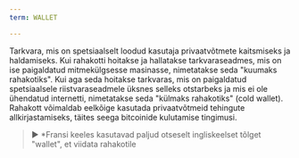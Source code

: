 ```yaml
---
term: WALLET

---
```

Tarkvara, mis on spetsiaalselt loodud kasutaja privaatvõtmete kaitsmiseks ja haldamiseks. Kui rahakotti hoitakse ja hallatakse tarkvaraseadmes, mis on ise paigaldatud mitmekülgsesse masinasse, nimetatakse seda "kuumaks rahakotiks". Kui aga seda hoitakse tarkvaras, mis on paigaldatud spetsiaalsele riistvaraseadmele üksnes selleks otstarbeks ja mis ei ole ühendatud internetti, nimetatakse seda "külmaks rahakotiks" (cold wallet). Rahakott võimaldab eelkõige kasutada privaatvõtmeid tehingute allkirjastamiseks, täites seega bitcoinide kulutamise tingimusi.

> ► *Fransi keeles kasutavad paljud otseselt ingliskeelset tõlget "wallet", et viidata rahakotile